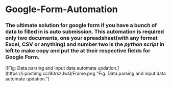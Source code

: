 # Google-Form-Automation
<h3>The ultimate solution for google form if you have a bunch of data to filled in is auto submission. This automation is required only two documents, one your spreadsheet(with any format Excel, CSV or anything) and number two is the <em>python script</em> in left to make copy and put the at their respective fields for <strong>Google Form</strong>.</h3>
![Fig: Data parsing and input data automate updation.](https://i.postimg.cc/90rszJwQ/Frame.png "Fig: Data parsing and input data automate updation.")
